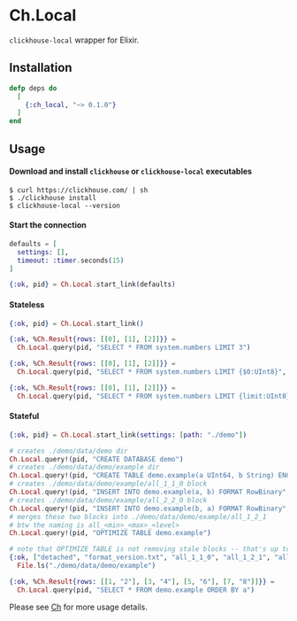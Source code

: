 # Ch.Local

`clickhouse-local` wrapper for Elixir.

## Installation

```elixir
defp deps do
  [
    {:ch_local, "~> 0.1.0"}
  ]
end
```

## Usage

#### Download and install `clickhouse` or `clickhouse-local` executables

```console
$ curl https://clickhouse.com/ | sh
$ ./clickhouse install
$ clickhouse-local --version
```

#### Start the connection

```elixir
defaults = [
  settings: [],
  timeout: :timer.seconds(15)
]

{:ok, pid} = Ch.Local.start_link(defaults)
```

#### Stateless

```elixir
{:ok, pid} = Ch.Local.start_link()

{:ok, %Ch.Result{rows: [[0], [1], [2]]}} =
  Ch.Local.query(pid, "SELECT * FROM system.numbers LIMIT 3")

{:ok, %Ch.Result{rows: [[0], [1], [2]]}} =
  Ch.Local.query(pid, "SELECT * FROM system.numbers LIMIT {$0:UInt8}", [3])

{:ok, %Ch.Result{rows: [[0], [1], [2]]}} =
  Ch.Local.query(pid, "SELECT * FROM system.numbers LIMIT {limit:UInt8}", %{"limit" => 3})
```

#### Stateful

```elixir
{:ok, pid} = Ch.Local.start_link(settings: [path: "./demo"])

# creates ./demo/data/demo dir
Ch.Local.query!(pid, "CREATE DATABASE demo")
# creates ./demo/data/demo/example dir
Ch.Local.query!(pid, "CREATE TABLE demo.example(a UInt64, b String) ENGINE MergeTree ORDER BY a")
# creates ./demo/data/demo/example/all_1_1_0 block
Ch.Local.query!(pid, "INSERT INTO demo.example(a, b) FORMAT RowBinary", [[1, "2"], [3, "4"]], types: ["UInt64", "String"])
# creates ./demo/data/demo/example/all_2_2_0 block
Ch.Local.query!(pid, "INSERT INTO demo.example(b, a) FORMAT RowBinary", [["8", 7], ["6", 5]], types: [:string, :u64])
# merges these two blocks into ./demo/data/demo/example/all_1_2_1
# btw the naming is all_<min>_<max>_<level>
Ch.Local.query!(pid, "OPTIMIZE TABLE demo.example")

# note that OPTIMIZE TABLE is not removing stale blocks -- that's up to you
{:ok, ["detached", "format_version.txt", "all_1_1_0", "all_1_2_1", "all_2_2_0"]} =
  File.ls("./demo/data/demo/example")

{:ok, %Ch.Result{rows: [[1, "2"], [3, "4"], [5, "6"], [7, "8"]]}} =
  Ch.Local.query(pid, "SELECT * FROM demo.example ORDER BY a")
```

Please see [Ch](https://github.com/plausible/ch) for more usage details.
